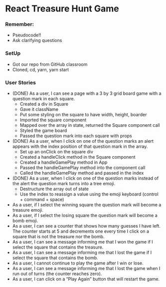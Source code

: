 # React Treasure Hunt Game

### Remember:
- Pseudocode!!
- Ask clarifying questions

### SetUp
- Got our repo from GitHub classroom
- Cloned, cd, yarn, yarn start


### User Stories
- (DONE) As a user, I can see a page with a 3 by 3 grid board game with a question mark in each square.
  - Created a div in Square
  - Gave it className
  - Put some styling on the square to have width, height, boarder
  - Imported the square component
  - Mapped over the array in state, returned the Square component call
  - Styled the game board
  - Passed the question mark into each square with props
- (DONE) As a user, when I click on one of the question marks an alert appears with the index position of that question mark in the array.
  - Set up an onClick on the square div
  - Created a handleClick method in the Square component
  - Created a handleGamePlay method in App
  - Passed the handleGamePlay method into the component call
  - Called the handleGamePlay method and passed in the index
- (DONE) As a user, when I click on one of the question marks instead of the alert the question mark turns into a tree emoji.
  - Destructure the array out of state
  - Use the index to reassign a value using the emoji keyboard (control + command + space)
- As a user, if I select the winning square the question mark will become a treasure emoji.
- As a user, if I select the losing square the question mark will become a bomb emoji.
- As a user, I can see a counter that shows how many guesses I have left. The counter starts at 5 and decrements one every time I click on a square that is not the treasure nor the bomb.
- As a user, I can see a message informing me that I won the game if I select the square that contains the treasure.
- As a user, I can see a message informing me that I lost the game if I select the square that contains the bomb.
- As a user, I cannot continue to play the game after I win or lose.
- As a user, I can see a message informing me that I lost the game when I run out of turns (the counter reaches zero).
- As a user, I can click on a “Play Again” button that will restart the game.
